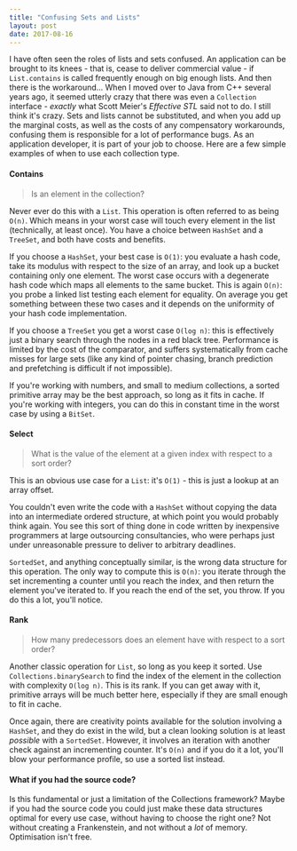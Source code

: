 ```yaml
---
title: "Confusing Sets and Lists"
layout: post
date: 2017-08-16
---
```


I have often seen the roles of lists and sets confused. An application can be brought to its knees - that is, cease to deliver commercial value - if `List.contains` is called frequently enough on big enough lists. And then there is the workaround... When I moved over to Java from C++ several years ago, it seemed utterly crazy that there was even a `Collection` interface - <em>exactly</em> what Scott Meier's _Effective STL_ said not to do. I still think it's crazy. Sets and lists cannot be substituted, and when you add up the marginal costs, as well as the costs of any compensatory workarounds, confusing them is responsible for a lot of performance bugs. As an application developer, it is part of your job to choose. Here are a few simple examples of when to use each collection type.

#### Contains

> Is an element in the collection?

Never ever do this with a `List`. This operation is often referred to as being `O(n)`. Which means in your worst case will touch every element in the list (technically, at least once). You have a choice between `HashSet` and a `TreeSet`, and both have costs and benefits.

If you choose a `HashSet`, your best case is `O(1)`: you evaluate a hash code, take its modulus with respect to the size of an array, and look up a bucket containing only one element. The worst case occurs with a degenerate hash code which maps all elements to the same bucket. This is again `O(n)`: you probe a linked list testing each element for equality. On average you get something between these two cases and it depends on the uniformity of your hash code implementation.

If you choose a `TreeSet` you get a worst case `O(log n)`: this is effectively just a binary search through the nodes in a red black tree. Performance is limited by the cost of the comparator, and suffers systematically from cache misses for large sets (like any kind of pointer chasing, branch prediction and prefetching is difficult if not impossible).

If you're working with numbers, and small to medium collections, a sorted primitive array may be the best approach, so long as it fits in cache. If you're working with integers, you can do this in constant time in the worst case by using a `BitSet`.

#### Select

> What is the value of the element at a given index with respect to a sort order?

This is an obvious use case for a `List`: it's `O(1)` - this is just a lookup at an array offset.

You couldn't even write the code with a `HashSet` without copying the data into an intermediate ordered structure, at which point you would probably think again. You see this sort of thing done in code written by inexpensive programmers at large outsourcing consultancies, who were perhaps just under unreasonable pressure to deliver to arbitrary deadlines.

`SortedSet`, and anything conceptually similar, is the wrong data structure for this operation. The only way to compute this is `O(n)`: you iterate through the set incrementing a counter until you reach the index, and then return the element you've iterated to. If you reach the end of the set, you throw. If you do this a lot, you'll notice.

#### Rank

> How many predecessors does an element have with respect to a sort order?

Another classic operation for `List`, so long as you keep it sorted. Use `Collections.binarySearch` to find the index of the element in the collection with complexity `O(log n)`. This is its rank. If you can get away with it, primitive arrays will be much better here, especially if they are small enough to fit in cache.

Once again, there are creativity points available for the solution involving a `HashSet`, and they do exist in the wild, but a clean looking solution is at least _possible_ with a `SortedSet`. However, it involves an iteration with another check against an incrementing counter. It's `O(n)` and if you do it a lot, you'll blow your performance profile, so use a sorted list instead.

#### What if you had the source code?

Is this fundamental or just a limitation of the Collections framework? Maybe if you had the source code you could just make these data structures optimal for every use case, without having to choose the right one? Not without creating a Frankenstein, and not without a _lot_ of memory. Optimisation isn't free.
